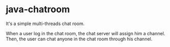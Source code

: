 # java-chatroom

It's a simple multi-threads chat room.

When a user log in the chat room, the chat server will assign him a channel. 
Then, the user can chat anyone in the chat room through his channel.

